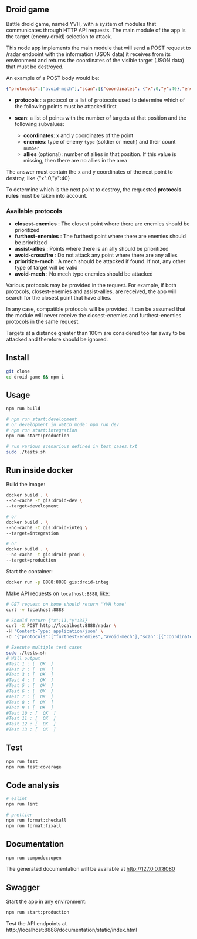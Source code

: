 ## Droid game

Battle droid game, named YVH, with a system of modules that communicates through HTTP API requests. The main module of the app is the target (enemy droid) selection to attack.

This node app implements the main module that will send a POST request to /radar endpoint with the information (JSON data) it receives from its environment and returns the coordinates of the visible target (JSON data) that must be destroyed.

An example of a POST body would be: 
```json
{"protocols":["avoid-mech"],"scan":[{"coordinates": {"x":0,"y":40},"enemies":{"type":"soldier","number":10}}]}
```

- **protocols** : a protocol or a list of protocols used to determine which of the following points must be attacked first

- **scan**: a list of points with the number of targets at that position and the following subvalues:
    - **coordinates**: x and y coordinates of the point
    - **enemies**: type of enemy `type` (soldier or mech) and their count `number`
    - **allies** (optional): number of allies in that position. If this value is missing, then there are no allies in the area

The answer must contain the x and y coordinates of the next point to destroy, like {"x":0,"y":40}

To determine which is the next point to destroy, the requested **protocols rules** must be taken into account.

### Available protocols

- **closest-enemies** : The closest point where there are enemies should be prioritized
- **furthest-enemies** : The furthest point where there are enemies should be prioritized
- **assist-allies** : Points where there is an ally should be prioritized
- **avoid-crossfire** : Do not attack any point where there are any allies
- **prioritize-mech** : A mech should be attacked if found. If not, any other type of target will be valid
- **avoid-mech** : No mech type enemies should be attacked

Various protocols may be provided in the request. For example, if both protocols, closest-enemies and assist-allies, are received, the app will search for the closest point that have allies.

In any case, compatible protocols will be provided. It can be assumed that the module will never receive the closest-enemies and furthest-enemies protocols in the same request.

Targets at a distance greater than 100m are considered too far away to be attacked and therefore should be ignored.
## Install

```bash
git clone
cd droid-game && npm i
```
## Usage

```bash
npm run build

# npm run start:development
# or development in watch mode: npm run dev
# npm run start:integration
npm run start:production

# run various scenarious defined in test_cases.txt
sudo ./tests.sh
```

## Run inside docker

Build the image:

```bash
docker build . \
--no-cache -t gis:droid-dev \ 
--target=development

# or
docker build . \
--no-cache -t gis:droid-integ \
--target=integration

# or 
docker build . \
--no-cache -t gis:droid-prod \ 
--target=production
```

Start the container:

```bash
docker run -p 8888:8888 gis:droid-integ 
```

Make API requests on `localhost:8888`, like:

```bash
# GET request on home should return 'YVH home'
curl -v localhost:8888
```

```bash
# Should return {"x":11,"y":35}
curl -X POST http://localhost:8888/radar \
-H 'Content-Type: application/json' \
-d '{"protocols":["furthest-enemies","avoid-mech"],"scan":[{"coordinates":{"x":89,"y":13},"enemies":{"type":"mech","number":1}},{"coordinates":{"x":11,"y":35},"enemies":{"type":"soldier","number":10}},{"coordinates":{"x":0,"y":11},"enemies":{"type":"mech","number":1}}]}'
```

```bash
# Execute multiple test cases
sudo ./tests.sh
# Will output
#Test 1 : [  OK  ]
#Test 2 : [  OK  ]
#Test 3 : [  OK  ]
#Test 4 : [  OK  ]
#Test 5 : [  OK  ]
#Test 6 : [  OK  ]
#Test 7 : [  OK  ]
#Test 8 : [  OK  ]
#Test 9 : [  OK  ]
#Test 10 : [  OK  ]
#Test 11 : [  OK  ]
#Test 12 : [  OK  ]
#Test 13 : [  OK  ]
```

## Test

```bash
npm run test
npm run test:coverage
```

## Code analysis

```bash
# eslint
npm run lint

# prettier
npm run format:checkall
npm run format:fixall
```

## Documentation

```bash
npm run compodoc:open
```

The generated documentation will be available at http://127.0.0.1:8080

## Swagger

Start the app in any environment:
```bash
npm run start:production
```

Test the API endpoints at http://localhost:8888/documentation/static/index.html
